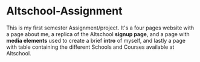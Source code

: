 # Altschool-Assignment

This is my first semester Assignment/project.
It's a four pages website with a page about me, a replica of the Altschool **signup page**,
and a page with **media elements** used to create a brief **intro** of myself,
and lastly a page with table containing the different Schools and Courses available at Altschool.
